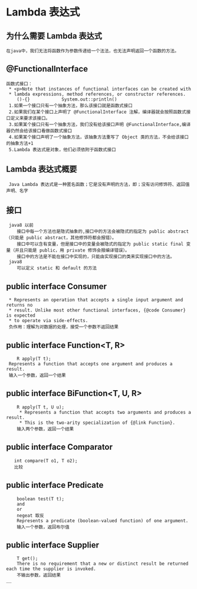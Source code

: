 # Lambda 表达式
## 为什么需要 Lambda 表达式
    在java中，我们无法将函数作为参数传递给一个法法，也无法声明返回一个函数的方法。

## @FunctionalInterface
    函数式接口：
     * <p>Note that instances of functional interfaces can be created with
     * lambda expressions, method references, or constructor references.
        ()-{}            System.out::println()   
     1.如果一个接口只有一个抽象方法，那么该接口就是函数式接口
     2.如果我们在某个接口上声明了 @FunctionalInterface 注解，编译器就会按照函数式接口定义来要求该接口。
     3.如果某个接口只有一个抽象方法，我们没有给该接口声明 @FunctionalInterface,编译器仍然会给该接口看做函数式接口
     4.如果某个接口声明了一个抽象方法，该抽象方法重写了 Object 类的方法，不会给该接口的抽象方法+1
     5.Lambda 表达式是对象，他们必须依附于函数式接口
     
## Lambda 表达式概要
     Java Lambda 表达式是一种匿名函数；它是没有声明的方法，即；没有访问修饰符、返回值声明、名字

## 接口
     java8 以前
        接口中每一个方法也是隐式抽象的,接口中的方法会被隐式的指定为 public abstract（只能是 public abstract，其他修饰符都会报错）。
        接口中可以含有变量，但是接口中的变量会被隐式的指定为 public static final 变量（并且只能是 public，用 private 修饰会报编译错误）。
        接口中的方法是不能在接口中实现的，只能由实现接口的类来实现接口中的方法。
     java8 
        可以定义 static 和 default 的方法

## public interface Consumer<T> 
     * Represents an operation that accepts a single input argument and returns no
     * result. Unlike most other functional interfaces, {@code Consumer} is expected
     * to operate via side-effects.
     负作用：理解为对数据的处理，接受一个参数不返回结果
     
## public interface Function<T, R> 
        R apply(T t);
     Represents a function that accepts one argument and produces a result.
     输入一个参数，返回一个结果
     
## public interface BiFunction<T, U, R> 
        R apply(T t, U u);
         * Represents a function that accepts two arguments and produces a result.
         * This is the two-arity specialization of {@link Function}.
        输入两个参数，返回一个结果
        
## public interface Comparator<T> 
       int compare(T o1, T o2);
       比较
    
## public interface Predicate<T> 
        boolean test(T t);
        and
        or
        negeat 取反
        Represents a predicate (boolean-valued function) of one argument.
        输入一个参数，返回布尔值

## public interface Supplier<T> 
        T get();
        There is no requirement that a new or distinct result be returned each time the supplier is invoked.
        不输出参数，返回结果
    __